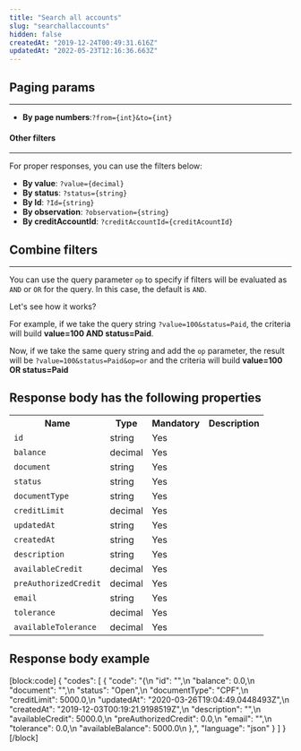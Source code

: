 ```yaml
---
title: "Search all accounts"
slug: "searchallaccounts"
hidden: false
createdAt: "2019-12-24T00:49:31.616Z"
updatedAt: "2022-05-23T12:16:36.663Z"
---
```

## Paging params

---
<ul>
<li><strong>By page numbers</strong>:<code>?from={int}&to={int}</code></li>
</ul>

#### Other filters

---
For proper responses, you can use the filters below:

<ul>
<li><strong>By value</strong>: <code>?value={decimal}</code></li>
<li> <strong>By status</strong>: <code>?status={string}</code></li>
<li><strong>By Id</strong>: <code>?Id={string}</code></li>
<li><strong>By observation</strong>: <code>?observation={string}</code></li>
<li><strong>By creditAccountId</strong>: <code>?creditAccountId={creditAcountId}</code></li>
</ul>

## Combine filters

---

You can use the query parameter `op` to specify if filters will be evaluated as `AND` or `OR` for the query. In this case, the default is `AND`.

Let's see how it works?

For example, if we take the query string `?value=100&status=Paid`, the criteria will build <strong>value=100 AND status=Paid</strong>.

Now, if we take the same query string and add the `op` parameter, the result will be `?value=100&status=Paid&op=or` and the criteria will build <strong>value=100 OR status=Paid</strong>

## Response body has the following properties

<table>
    <tr>
        <th>Name</th>
        <th>Type</th>
        <th>Mandatory</th>
        <th>Description</th>
    </tr>
    <tr>
        <td><code>id</code></td>
        <td>string</td>
        <td>Yes</td>
        <td></td>
    </tr>
    <tr>
        <td><code>balance</code></td>
        <td>decimal</td>
        <td>Yes</td>
        <td></td>
    </tr>
    <tr>
        <td><code>document</code></td>
        <td>string</td>
        <td>Yes</td>
        <td></td>
    </tr>
    <tr>
        <td><code>status</code></td>
        <td>string</td>
        <td>Yes</td>
        <td></td>
    </tr>
    <tr>
        <td><code>documentType</code></td>
        <td>string</td>
        <td>Yes</td>
        <td></td>
    </tr>
    <tr>
        <td><code>creditLimit</code></td>
        <td>decimal</td>
        <td>Yes</td>
        <td></td>
    </tr>
    <tr>
        <td><code>updatedAt</code></td>
        <td>string</td>
        <td>Yes</td>
        <td></td>
    </tr>
    <tr>
        <td><code>createdAt</code></td>
        <td>string</td>
        <td>Yes</td>
        <td></td>
    </tr>
    <tr>
        <td><code>description</code></td>
        <td>string</td>
        <td>Yes</td>
        <td></td>
    </tr>
    <tr>
        <td><code>availableCredit</code></td>
        <td>decimal</td>
        <td>Yes</td>
        <td></td>
    </tr>
    <tr>
        <td><code>preAuthorizedCredit</code></td>
        <td>decimal</td>
        <td>Yes</td>
        <td></td>
    </tr>
    <tr>
        <td><code>email</code></td>
        <td>string</td>
        <td>Yes</td>
        <td></td>
    </tr>
    <tr>
        <td><code>tolerance</code></td>
        <td>decimal</td>
        <td>Yes</td>
        <td></td>
    </tr>
    <tr>
        <td><code>availableTolerance</code></td>
        <td>decimal</td>
        <td>Yes</td>
        <td></td>
    </tr>
</table>

## Response body example

[block:code]
{
  "codes": [
    {
      "code": "{\n            \"id\": \"\",\n            \"balance\": 0.0,\n            \"document\": \"\",\n            \"status\": \"Open\",\n            \"documentType\": \"CPF\",\n            \"creditLimit\": 5000.0,\n            \"updatedAt\": \"2020-03-26T19:04:49.0448493Z\",\n            \"createdAt\": \"2019-12-03T00:19:21.9198519Z\",\n            \"description\": \"\",\n            \"availableCredit\": 5000.0,\n            \"preAuthorizedCredit\": 0.0,\n            \"email\": \"\",\n            \"tolerance\": 0.0,\n            \"availableBalance\": 5000.0\n        },",
      "language": "json"
    }
  ]
}
[/block]
